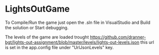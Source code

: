 # LightsOutGame
To Compile/Run the game just open the .sln file in VisualStudio and Build the solution or Start debugging.

The levels of the game are loaded trought https://github.com/dranner-bgt/lights-out-assignment/blob/master/levels/lights-out-levels.json this url is set in the app.config file under "UrlJsonLevels" key.     





